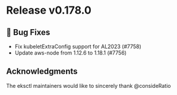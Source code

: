 # Release v0.178.0

## 🐛 Bug Fixes

- Fix kubeletExtraConfig support for AL2023 (#7758)
- Update aws-node from 1.12.6 to 1.18.1 (#7756)

## Acknowledgments

The eksctl maintainers would like to sincerely thank @consideRatio
